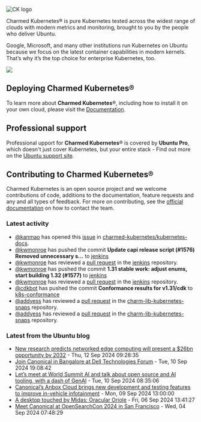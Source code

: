 ![CK logo](https://assets.ubuntu.com/v1/451d4cf4-Charmed+Kubernetes_RGB_onWhite_2022.svg)

Charmed Kubernetes® is pure Kubernetes tested across the widest range of clouds with modern metrics and monitoring, brought to you by the people who deliver Ubuntu.

Google, Microsoft, and many other institutions run Kubernetes on Ubuntu because we focus on the latest container capabilities in modern kernels. That’s why it’s the top choice for enterprise Kubernetes, too.

![](https://assets.ubuntu.com/v1/843c77b6-juju-at-a-glace.svg)

## Deploying Charmed Kubernetes®

To learn more about **Charmed Kubernetes**®, including how to install it on your own cloud, please visit the [Documentation][docs].

## Professional support

Professional upport for **Charmed Kubernetes**® is covered by **Ubuntu Pro**, which doesn't just cover Kubernetes, but your entire stack - Find out more on the [Ubuntu support site](https://ubuntu.com/support).

## Contributing to Charmed Kubernetes®

Charmed Kubernetes is an open source project and we welcome contributions of code, additions to the documentation, feature requests and any and all types of feedback. For more on contributing, see the [official documentation][get-in-touch] on how to contact the team.

<!-- LINKS -->
[docs]: https://ubuntu.com/kubernetes/docs
[get-in-touch]: https://ubuntu.com/kubernetes/docs/get-in-touch

### Latest activity

<!-- activity starts -->
 - [@kanmao](https://github.com/kanmao) has opened this [issue](https://github.com/charmed-kubernetes/kubernetes-docs/issues/861) in [charmed-kubernetes/kubernetes-docs](https://api.github.com/repos/charmed-kubernetes/kubernetes-docs).
 - [@kwmonroe](https://github.com/kwmonroe) has pushed the commit **Update capi release script (#1576)  Removed unnecessary s...** to [jenkins](https://github.com/charmed-kubernetes/jenkins)
 - [@kwmonroe](https://github.com/kwmonroe) has reviewed a [pull request](https://github.com/charmed-kubernetes/jenkins/pull/1576) in the [jenkins](https://github.com/charmed-kubernetes/jenkins) repository.
 - [@kwmonroe](https://github.com/kwmonroe) has pushed the commit **1.31 stable work: adjust enums, start building 1.32 (#1577)** to [jenkins](https://github.com/charmed-kubernetes/jenkins)
 - [@kwmonroe](https://github.com/kwmonroe) has reviewed a [pull request](https://github.com/charmed-kubernetes/jenkins/pull/1577) in the [jenkins](https://github.com/charmed-kubernetes/jenkins) repository.
 - [@cdkbot](https://github.com/cdkbot) has pushed the commit **Conformance results for v1.31/cdk** to [k8s-conformance](https://github.com/charmed-kubernetes/k8s-conformance)
 - [@addyess](https://github.com/addyess) has reviewed a [pull request](https://github.com/charmed-kubernetes/charm-lib-kubernetes-snaps/pull/31) in the [charm-lib-kubernetes-snaps](https://github.com/charmed-kubernetes/charm-lib-kubernetes-snaps) repository.
 - [@addyess](https://github.com/addyess) has reviewed a [pull request](https://github.com/charmed-kubernetes/charm-lib-kubernetes-snaps/pull/31) in the [charm-lib-kubernetes-snaps](https://github.com/charmed-kubernetes/charm-lib-kubernetes-snaps) repository.
<!-- activity ends -->

<!-- roadmap starts -->

<!-- roadmap ends -->

### Latest from the Ubuntu blog

<!-- blog starts -->
* [New research predicts networked edge computing will present a $26bn opportunity by 2032](https://ubuntu.com//blog/edge-computing-opportunity) - Thu, 12 Sep 2024 09:28:35 
* [Join Canonical in Bangalore at Dell Technologies Forum](https://ubuntu.com//blog/join-canonical-in-bangalore-at-dell-technologies-forum) - Tue, 10 Sep 2024 19:08:42 
* [Let’s meet at World Summit AI and talk about open source and AI tooling, with a dash of GenAI](https://ubuntu.com//blog/world-summit-ai-2024) - Tue, 10 Sep 2024 08:35:06 
* [Canonical&#8217;s Anbox Cloud brings new development and testing features to improve in-vehicle infotainment](https://ubuntu.com//blog/anbox-cloud-to-improve-infotainment) - Mon, 09 Sep 2024 13:00:00 
* [A desktop touched by Midas: Oracular Oriole](https://ubuntu.com//blog/a-desktop-touched-by-midas-oracular-oriole) - Fri, 06 Sep 2024 13:41:27 
* [Meet Canonical at OpenSearchCon 2024 in San Francisco](https://ubuntu.com//blog/meet-canonical-at-opensearchcon-2024-in-san-francisco) - Wed, 04 Sep 2024 07:48:29 
<!-- blog ends -->
